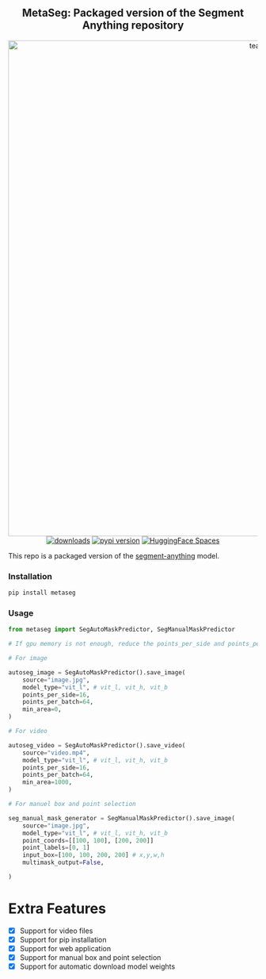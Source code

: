 <div align="center">
<h2>
     MetaSeg: Packaged version of the Segment Anything repository
</h2>
<div>
    <img width="1000" alt="teaser" src="https://github.com/kadirnar/segment-anything-pip/releases/download/v0.2.2/metaseg_demo.gif">
</div>
    <a href="https://pepy.tech/project/metaseg"><img src="https://pepy.tech/badge/metaseg" alt="downloads"></a>
    <a href="https://badge.fury.io/py/metaseg"><img src="https://badge.fury.io/py/metaseg.svg" alt="pypi version"></a>
    <a href="https://huggingface.co/spaces/ArtGAN/metaseg-webui"><img src="https://huggingface.co/datasets/huggingface/badges/raw/main/open-in-hf-spaces-sm.svg" alt="HuggingFace Spaces"></a>

</div>

This repo is a packaged version of the [segment-anything](https://github.com/facebookresearch/segment-anything) model.

### Installation
```bash
pip install metaseg
```

### Usage
```python
from metaseg import SegAutoMaskPredictor, SegManualMaskPredictor

# If gpu memory is not enough, reduce the points_per_side and points_per_batch.

# For image

autoseg_image = SegAutoMaskPredictor().save_image(
    source="image.jpg",
    model_type="vit_l", # vit_l, vit_h, vit_b
    points_per_side=16, 
    points_per_batch=64,
    min_area=0,
)

# For video

autoseg_video = SegAutoMaskPredictor().save_video(
    source="video.mp4",
    model_type="vit_l", # vit_l, vit_h, vit_b
    points_per_side=16, 
    points_per_batch=64,
    min_area=1000,
)

# For manuel box and point selection

seg_manual_mask_generator = SegManualMaskPredictor().save_image(
    source="image.jpg",
    model_type="vit_l", # vit_l, vit_h, vit_b
    point_coords=[[100, 100], [200, 200]]
    point_labels=[0, 1]
    input_box=[100, 100, 200, 200] # x,y,w,h
    multimask_output=False,

)

```
# Extra Features

- [x] Support for video files
- [x] Support for pip installation
- [x] Support for web application
- [x] Support for manual box and point selection
- [x] Support for automatic download model weights
